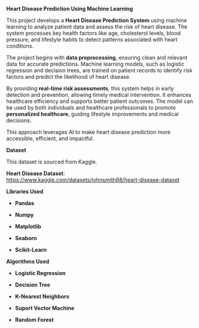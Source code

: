 **Heart Disease Prediction Using Machine Learning**

This project develops a **Heart Disease Prediction System** using machine learning to analyze patient data and assess the risk of heart disease. The system processes key health factors like age, cholesterol levels, blood pressure, and lifestyle habits to detect patterns associated with heart conditions.  

The project begins with **data preprocessing**, ensuring clean and relevant data for accurate predictions. Machine learning models, such as logistic regression and decision trees, are trained on patient records to identify risk factors and predict the likelihood of heart disease.  

By providing **real-time risk assessments**, this system helps in early detection and prevention, allowing timely medical intervention. It enhances healthcare efficiency and supports better patient outcomes. The model can be used by both individuals and healthcare professionals to promote **personalized healthcare**, guiding lifestyle improvements and medical decisions.  

This approach leverages AI to make heart disease prediction more accessible, efficient, and impactful.

**Dataset**

This dataset is sourced from Kaggle.

**Heart Disease Dataset**: https://www.kaggle.com/datasets/johnsmith88/heart-disease-dataset

**Libraries Used**

- **Pandas**

- **Numpy**

- **Matplotlib**

- **Seaborn**

- **Scikit-Learn**

**Algorithms Used**

- **Logistic Regression**

- **Decision Tree**

- **K-Nearest Neighbors**

- **Suport Vector Machine**

- **Random Forest**
